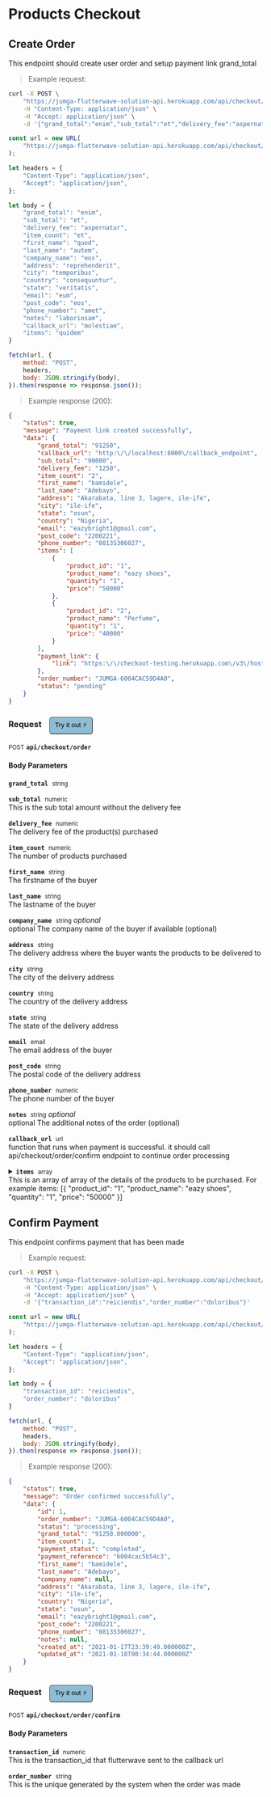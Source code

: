 # Products Checkout


## Create Order
This endpoint should create user order and setup payment link
grand_total




> Example request:

```bash
curl -X POST \
    "https://jumga-flutterwave-solution-api.herokuapp.com/api/checkout/order" \
    -H "Content-Type: application/json" \
    -H "Accept: application/json" \
    -d '{"grand_total":"enim","sub_total":"et","delivery_fee":"aspernatur","item_count":"et","first_name":"quod","last_name":"autem","company_name":"eos","address":"reprehenderit","city":"temporibus","country":"consequuntur","state":"veritatis","email":"eum","post_code":"eos","phone_number":"amet","notes":"laboriosam","callback_url":"molestiae","items":"quidem"}'

```

```javascript
const url = new URL(
    "https://jumga-flutterwave-solution-api.herokuapp.com/api/checkout/order"
);

let headers = {
    "Content-Type": "application/json",
    "Accept": "application/json",
};

let body = {
    "grand_total": "enim",
    "sub_total": "et",
    "delivery_fee": "aspernatur",
    "item_count": "et",
    "first_name": "quod",
    "last_name": "autem",
    "company_name": "eos",
    "address": "reprehenderit",
    "city": "temporibus",
    "country": "consequuntur",
    "state": "veritatis",
    "email": "eum",
    "post_code": "eos",
    "phone_number": "amet",
    "notes": "laboriosam",
    "callback_url": "molestiae",
    "items": "quidem"
}

fetch(url, {
    method: "POST",
    headers,
    body: JSON.stringify(body),
}).then(response => response.json());
```


> Example response (200):

```json
{
    "status": true,
    "message": "Payment link created successfully",
    "data": {
        "grand_total": "91250",
        "callback_url": "http:\/\/localhost:8000\/callback_endpoint",
        "sub_total": "90000",
        "delivery_fee": "1250",
        "item_count": "2",
        "first_name": "bamidele",
        "last_name": "Adebayo",
        "address": "Akarabata, line 3, lagere, ile-ife",
        "city": "ile-ife",
        "state": "osun",
        "country": "Nigeria",
        "email": "eazybright1@gmail.com",
        "post_code": "2200221",
        "phone_number": "08135306027",
        "items": [
            {
                "product_id": "1",
                "product_name": "eazy shoes",
                "quantity": "1",
                "price": "50000"
            },
            {
                "product_id": "2",
                "product_name": "Perfume",
                "quantity": "1",
                "price": "40000"
            }
        ],
        "payment_link": {
            "link": "https:\/\/checkout-testing.herokuapp.com\/v3\/hosted\/pay\/ee1d6996daed8b480e64"
        },
        "order_number": "JUMGA-6004CAC59D4A0",
        "status": "pending"
    }
}
```
<div id="execution-results-POSTapi-checkout-order" hidden>
    <blockquote>Received response<span id="execution-response-status-POSTapi-checkout-order"></span>:</blockquote>
    <pre class="json"><code id="execution-response-content-POSTapi-checkout-order"></code></pre>
</div>
<div id="execution-error-POSTapi-checkout-order" hidden>
    <blockquote>Request failed with error:</blockquote>
    <pre><code id="execution-error-message-POSTapi-checkout-order"></code></pre>
</div>
<form id="form-POSTapi-checkout-order" data-method="POST" data-path="api/checkout/order" data-authed="0" data-hasfiles="0" data-headers='{"Content-Type":"application\/json","Accept":"application\/json"}' onsubmit="event.preventDefault(); executeTryOut('POSTapi-checkout-order', this);">
<h3>
    Request&nbsp;&nbsp;&nbsp;
        <button type="button" style="background-color: #8fbcd4; padding: 5px 10px; border-radius: 5px; border-width: thin;" id="btn-tryout-POSTapi-checkout-order" onclick="tryItOut('POSTapi-checkout-order');">Try it out ⚡</button>
    <button type="button" style="background-color: #c97a7e; padding: 5px 10px; border-radius: 5px; border-width: thin;" id="btn-canceltryout-POSTapi-checkout-order" onclick="cancelTryOut('POSTapi-checkout-order');" hidden>Cancel</button>&nbsp;&nbsp;
    <button type="submit" style="background-color: #6ac174; padding: 5px 10px; border-radius: 5px; border-width: thin;" id="btn-executetryout-POSTapi-checkout-order" hidden>Send Request 💥</button>
    </h3>
<p>
<small class="badge badge-black">POST</small>
 <b><code>api/checkout/order</code></b>
</p>
<h4 class="fancy-heading-panel"><b>Body Parameters</b></h4>
<p>
<b><code>grand_total</code></b>&nbsp;&nbsp;<small>string</small>  &nbsp;
<input type="text" name="grand_total" data-endpoint="POSTapi-checkout-order" data-component="body" required  hidden>
<br>
</p>
<p>
<b><code>sub_total</code></b>&nbsp;&nbsp;<small>numeric</small>  &nbsp;
<input type="text" name="sub_total" data-endpoint="POSTapi-checkout-order" data-component="body" required  hidden>
<br>
This is the sub total amount without the delivery fee</p>
<p>
<b><code>delivery_fee</code></b>&nbsp;&nbsp;<small>numeric</small>  &nbsp;
<input type="text" name="delivery_fee" data-endpoint="POSTapi-checkout-order" data-component="body" required  hidden>
<br>
The delivery fee of the product(s) purchased</p>
<p>
<b><code>item_count</code></b>&nbsp;&nbsp;<small>numeric</small>  &nbsp;
<input type="text" name="item_count" data-endpoint="POSTapi-checkout-order" data-component="body" required  hidden>
<br>
The number of products purchased</p>
<p>
<b><code>first_name</code></b>&nbsp;&nbsp;<small>string</small>  &nbsp;
<input type="text" name="first_name" data-endpoint="POSTapi-checkout-order" data-component="body" required  hidden>
<br>
The firstname of the buyer</p>
<p>
<b><code>last_name</code></b>&nbsp;&nbsp;<small>string</small>  &nbsp;
<input type="text" name="last_name" data-endpoint="POSTapi-checkout-order" data-component="body" required  hidden>
<br>
The lastname of the buyer</p>
<p>
<b><code>company_name</code></b>&nbsp;&nbsp;<small>string</small>     <i>optional</i> &nbsp;
<input type="text" name="company_name" data-endpoint="POSTapi-checkout-order" data-component="body"  hidden>
<br>
optional The company name of the buyer if available (optional)</p>
<p>
<b><code>address</code></b>&nbsp;&nbsp;<small>string</small>  &nbsp;
<input type="text" name="address" data-endpoint="POSTapi-checkout-order" data-component="body" required  hidden>
<br>
The delivery address where the buyer wants the products to be delivered to</p>
<p>
<b><code>city</code></b>&nbsp;&nbsp;<small>string</small>  &nbsp;
<input type="text" name="city" data-endpoint="POSTapi-checkout-order" data-component="body" required  hidden>
<br>
The city of the delivery address</p>
<p>
<b><code>country</code></b>&nbsp;&nbsp;<small>string</small>  &nbsp;
<input type="text" name="country" data-endpoint="POSTapi-checkout-order" data-component="body" required  hidden>
<br>
The country of the delivery address</p>
<p>
<b><code>state</code></b>&nbsp;&nbsp;<small>string</small>  &nbsp;
<input type="text" name="state" data-endpoint="POSTapi-checkout-order" data-component="body" required  hidden>
<br>
The state of the delivery address</p>
<p>
<b><code>email</code></b>&nbsp;&nbsp;<small>email</small>  &nbsp;
<input type="text" name="email" data-endpoint="POSTapi-checkout-order" data-component="body" required  hidden>
<br>
The email address of the buyer</p>
<p>
<b><code>post_code</code></b>&nbsp;&nbsp;<small>string</small>  &nbsp;
<input type="text" name="post_code" data-endpoint="POSTapi-checkout-order" data-component="body" required  hidden>
<br>
The postal code of the delivery address</p>
<p>
<b><code>phone_number</code></b>&nbsp;&nbsp;<small>numeric</small>  &nbsp;
<input type="text" name="phone_number" data-endpoint="POSTapi-checkout-order" data-component="body" required  hidden>
<br>
The phone number of the buyer</p>
<p>
<b><code>notes</code></b>&nbsp;&nbsp;<small>string</small>     <i>optional</i> &nbsp;
<input type="text" name="notes" data-endpoint="POSTapi-checkout-order" data-component="body"  hidden>
<br>
optional The additional notes of the order (optional)</p>
<p>
<b><code>callback_url</code></b>&nbsp;&nbsp;<small>url</small>  &nbsp;
<input type="text" name="callback_url" data-endpoint="POSTapi-checkout-order" data-component="body" required  hidden>
<br>
function that runs when payment is successful. it should call api/checkout/order/confirm endpoint to continue order processing</p>
<p>
<details>
<summary>
<b><code>items</code></b>&nbsp;&nbsp;<small>array</small>  &nbsp;
<br>
This is an array of array of the details of the products to be purchased. For example items: [{ "product_id": "1", "product_name": "eazy shoes", "quantity": "1", "price": "50000" }]</summary>
<br>
<p>
<b><code>items[].product_id</code></b>&nbsp;&nbsp;<small>string</small>  &nbsp;
<input type="text" name="items.0.product_id" data-endpoint="POSTapi-checkout-order" data-component="body" required  hidden>
<br>
</p>
<p>
<b><code>items[].product_name</code></b>&nbsp;&nbsp;<small>string</small>  &nbsp;
<input type="text" name="items.0.product_name" data-endpoint="POSTapi-checkout-order" data-component="body" required  hidden>
<br>
</p>
<p>
<b><code>items[].quantity</code></b>&nbsp;&nbsp;<small>string</small>  &nbsp;
<input type="text" name="items.0.quantity" data-endpoint="POSTapi-checkout-order" data-component="body" required  hidden>
<br>
</p>
<p>
<b><code>items[].price</code></b>&nbsp;&nbsp;<small>string</small>  &nbsp;
<input type="text" name="items.0.price" data-endpoint="POSTapi-checkout-order" data-component="body" required  hidden>
<br>
</p>
</details>
</p>

</form>


## Confirm Payment
This endpoint confirms payment that has been made




> Example request:

```bash
curl -X POST \
    "https://jumga-flutterwave-solution-api.herokuapp.com/api/checkout/order/confirm" \
    -H "Content-Type: application/json" \
    -H "Accept: application/json" \
    -d '{"transaction_id":"reiciendis","order_number":"doloribus"}'

```

```javascript
const url = new URL(
    "https://jumga-flutterwave-solution-api.herokuapp.com/api/checkout/order/confirm"
);

let headers = {
    "Content-Type": "application/json",
    "Accept": "application/json",
};

let body = {
    "transaction_id": "reiciendis",
    "order_number": "doloribus"
}

fetch(url, {
    method: "POST",
    headers,
    body: JSON.stringify(body),
}).then(response => response.json());
```


> Example response (200):

```json
{
    "status": true,
    "message": "Order confirmed successfully",
    "data": {
        "id": 1,
        "order_number": "JUMGA-6004CAC59D4A0",
        "status": "processing",
        "grand_total": "91250.000000",
        "item_count": 2,
        "payment_status": "completed",
        "payment_reference": "6004cac5b54c3",
        "first_name": "bamidele",
        "last_name": "Adebayo",
        "company_name": null,
        "address": "Akarabata, line 3, lagere, ile-ife",
        "city": "ile-ife",
        "country": "Nigeria",
        "state": "osun",
        "email": "eazybright1@gmail.com",
        "post_code": "2200221",
        "phone_number": "08135306027",
        "notes": null,
        "created_at": "2021-01-17T23:39:49.000000Z",
        "updated_at": "2021-01-18T00:34:44.000000Z"
    }
}
```
<div id="execution-results-POSTapi-checkout-order-confirm" hidden>
    <blockquote>Received response<span id="execution-response-status-POSTapi-checkout-order-confirm"></span>:</blockquote>
    <pre class="json"><code id="execution-response-content-POSTapi-checkout-order-confirm"></code></pre>
</div>
<div id="execution-error-POSTapi-checkout-order-confirm" hidden>
    <blockquote>Request failed with error:</blockquote>
    <pre><code id="execution-error-message-POSTapi-checkout-order-confirm"></code></pre>
</div>
<form id="form-POSTapi-checkout-order-confirm" data-method="POST" data-path="api/checkout/order/confirm" data-authed="0" data-hasfiles="0" data-headers='{"Content-Type":"application\/json","Accept":"application\/json"}' onsubmit="event.preventDefault(); executeTryOut('POSTapi-checkout-order-confirm', this);">
<h3>
    Request&nbsp;&nbsp;&nbsp;
        <button type="button" style="background-color: #8fbcd4; padding: 5px 10px; border-radius: 5px; border-width: thin;" id="btn-tryout-POSTapi-checkout-order-confirm" onclick="tryItOut('POSTapi-checkout-order-confirm');">Try it out ⚡</button>
    <button type="button" style="background-color: #c97a7e; padding: 5px 10px; border-radius: 5px; border-width: thin;" id="btn-canceltryout-POSTapi-checkout-order-confirm" onclick="cancelTryOut('POSTapi-checkout-order-confirm');" hidden>Cancel</button>&nbsp;&nbsp;
    <button type="submit" style="background-color: #6ac174; padding: 5px 10px; border-radius: 5px; border-width: thin;" id="btn-executetryout-POSTapi-checkout-order-confirm" hidden>Send Request 💥</button>
    </h3>
<p>
<small class="badge badge-black">POST</small>
 <b><code>api/checkout/order/confirm</code></b>
</p>
<h4 class="fancy-heading-panel"><b>Body Parameters</b></h4>
<p>
<b><code>transaction_id</code></b>&nbsp;&nbsp;<small>numeric</small>  &nbsp;
<input type="text" name="transaction_id" data-endpoint="POSTapi-checkout-order-confirm" data-component="body" required  hidden>
<br>
This is the transaction_id that flutterwave sent to the callback url</p>
<p>
<b><code>order_number</code></b>&nbsp;&nbsp;<small>string</small>  &nbsp;
<input type="text" name="order_number" data-endpoint="POSTapi-checkout-order-confirm" data-component="body" required  hidden>
<br>
This is the unique generated by the system when the order was made</p>

</form>



